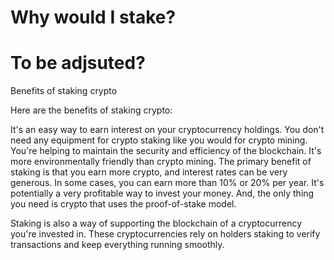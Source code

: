 # Why would I stake?

# To be adjsuted?

Benefits of staking crypto

Here are the benefits of staking crypto:

It's an easy way to earn interest on your cryptocurrency holdings.
You don't need any equipment for crypto staking like you would for crypto mining.
You're helping to maintain the security and efficiency of the blockchain.
It's more environmentally friendly than crypto mining.
The primary benefit of staking is that you earn more crypto, and interest rates can be very generous. In some cases, you can earn more than 10% or 20% per year. It's potentially a very profitable way to invest your money. And, the only thing you need is crypto that uses the proof-of-stake model.

Staking is also a way of supporting the blockchain of a cryptocurrency you're invested in. These cryptocurrencies rely on holders staking to verify transactions and keep everything running smoothly.
